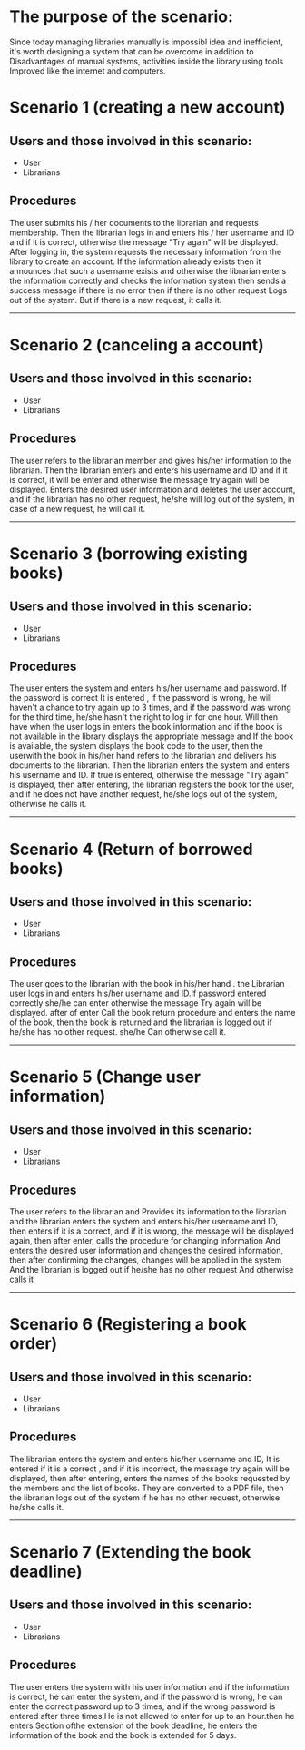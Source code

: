 # The purpose of the scenario:

Since today managing libraries manually is impossibl idea and inefficient, it's worth designing a system that can be overcome in addition to Disadvantages of manual systems, activities inside the library using tools Improved like the internet and computers. 

# Scenario 1 (creating a new account)
## Users and those involved in this scenario:
* User
* Librarians 

## Procedures
The user submits his / her documents to the librarian and requests membership. Then the librarian logs in and enters his / her username and ID and if it is correct, otherwise the message "Try again" will be displayed. After logging in, the system requests the necessary information from the library to create an account. If the information already exists then it announces that such a username exists and otherwise the librarian enters the information correctly and checks the information system then sends a success message if there is no error then if there is no other request Logs out of the system. But if there is a new request, it calls it.

--------------------------------------------------------------
# Scenario 2 (canceling a account)
## Users and those involved in this scenario:
* User
* Librarians 

## Procedures
The user refers to the librarian member and gives his/her information to the librarian. Then the librarian enters and enters his username and ID and if it is correct, it will be enter and otherwise the message try again will be displayed. Enters the desired user information and deletes the user account, and if the librarian has no other request, he/she will log out of the system, in case of a new request, he will call it.

---------------------------------------------------------------
# Scenario 3 (borrowing existing books)
## Users and those involved in this scenario:
* User
* Librarians 

## Procedures

The user enters the system and enters his/her username and password. If the password is correct It is entered
 , if the password is wrong, he will haven't a chance to try again up to 3 times, and if the password was wrong for the third time, he/she hasn't the right to log in for one hour. Will then have when the user logs in enters the book information and if the book is not available in the library displays the appropriate message and If the book is available, the system displays the book code to the user, then the userwith the book in his/her hand refers to the librarian and delivers his documents to the librarian. Then the librarian enters the system and enters his username and ID. If true
 is entered, otherwise the message "Try again" is displayed, then after entering, the librarian registers the book for the user, and if he does not have another request, he/she logs out of the system, otherwise he calls it.


---------------------------------------------------------------
# Scenario 4 (Return of borrowed books)
## Users and those involved in this scenario:
* User
* Librarians 

## Procedures

The user goes to the librarian with the book in his/her hand . the Librarian user
 logs in and enters his/her username and ID.If password entered correctly she/he can enter otherwise the message Try again will be displayed.
after of enter
 Call the book return procedure and enters the name of the book, then the book is returned and the librarian is logged out if he/she has no other request. she/he Can otherwise call it.

----------------------------------------------------------------
# Scenario 5 (Change user information)
## Users and those involved in this scenario:
* User
* Librarians 

## Procedures

 The user refers to the librarian and Provides its information to the librarian
and the librarian enters the system and enters his/her username and ID, then enters if it is a correct, and if it is wrong, the message will be displayed again, then after enter,  calls the procedure  for changing information
 And enters the desired user information and changes the desired information, then after confirming the changes, changes will be applied in the system And the librarian is logged out if he/she has no other request And otherwise calls it



----------------------------------------------------------------
# Scenario 6 (Registering a book order)
## Users and those involved in this scenario:
* User
* Librarians 

## Procedures

The librarian enters the system and enters his/her username and ID, It is entered
 if it is a correct , and if it is incorrect, the message try again will be displayed, then after entering, enters the names of the books requested by the members and the list of books. They are converted to a PDF file, then the librarian logs out of the system if he has no other request, otherwise he/she calls it.


----------------------------------------------------------------
# Scenario 7 (Extending the book deadline)
## Users and those involved in this scenario:
* User
* Librarians 

## Procedures

The user enters the system with his user information and if the information is correct, he can enter the system, and if the password is wrong, he can enter the correct password up to 3 times, and if the wrong password is entered after three times,He is not allowed to enter for up to an hour.then he enters Section ofthe extension of the book deadline, he enters the information of the book and the book is extended for 5 days.



